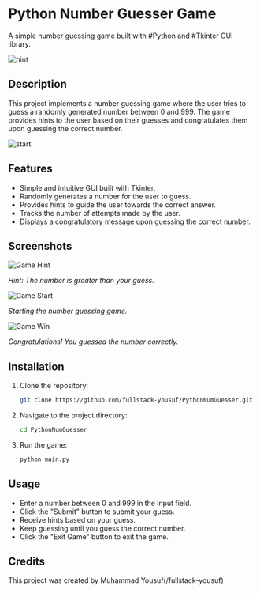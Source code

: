 
# Python Number Guesser Game

A simple number guessing game built with #Python and #Tkinter GUI library.

![hint](https://github.com/fullstack-yousuf/PythonNumGuesser/assets/133602127/c8f1ada4-a20a-419f-99b3-a1d50822bf8f)

## Description

This project implements a number guessing game where the user tries to guess a randomly generated number between 0 and 999. The game provides hints to the user based on their guesses and congratulates them upon guessing the correct number.

![start](https://github.com/fullstack-yousuf/PythonNumGuesser/assets/133602127/1a851bd4-89e3-4522-a228-588ff0ab3c6f)

## Features

- Simple and intuitive GUI built with Tkinter.
- Randomly generates a number for the user to guess.
- Provides hints to guide the user towards the correct answer.
- Tracks the number of attempts made by the user.
- Displays a congratulatory message upon guessing the correct number.

## Screenshots

![Game Hint](https://github.com/fullstack-yousuf/PythonNumGuesser/assets/133602127/c8f1ada4-a20a-419f-99b3-a1d50822bf8f)

*Hint: The number is greater than your guess.*

![Game Start](https://github.com/fullstack-yousuf/PythonNumGuesser/assets/133602127/1a851bd4-89e3-4522-a228-588ff0ab3c6f)

*Starting the number guessing game.*

![Game Win](https://github.com/fullstack-yousuf/PythonNumGuesser/assets/133602127/c7f10464-d709-4f84-9361-6f0e7751ccad)

*Congratulations! You guessed the number correctly.*

## Installation

1. Clone the repository:

   ```bash
   git clone https://github.com/fullstack-yousuf/PythonNumGuesser.git
   ```

2. Navigate to the project directory:

   ```bash
   cd PythonNumGuesser
   ```

3. Run the game:

   ```bash
   python main.py
   ```

## Usage

- Enter a number between 0 and 999 in the input field.
- Click the "Submit" button to submit your guess.
- Receive hints based on your guess.
- Keep guessing until you guess the correct number.
- Click the "Exit Game" button to exit the game.

## Credits

This project was created by Muhammad Yousuf(/fullstack-yousuf)

